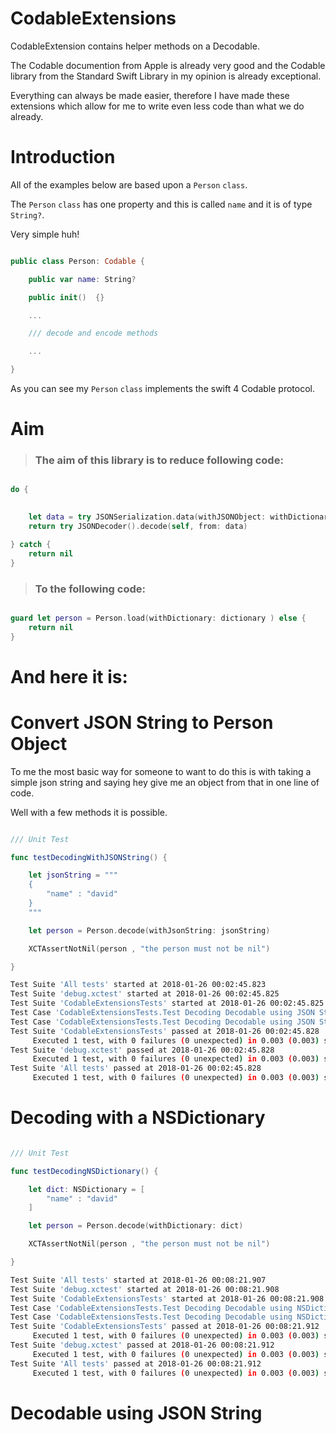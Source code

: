 # CodableExtensions

CodableExtension contains helper methods on a Decodable.

The Codable documention from Apple is already very good and the Codable library from the Standard Swift Library in my opinion is already exceptional.

Everything can always be made easier, therefore I have made these extensions which allow for me to write even less code than what we do already.

# Introduction

All of the examples below are based upon a `Person` `class`.

The `Person` `class` has one property and this is called `name` and it is of type `String?`.

Very simple huh!

```swift

public class Person: Codable {

    public var name: String?

    public init()  {}

    ... 

    /// decode and encode methods

    ...

}

```

As you can see my `Person` `class` implements the swift 4 Codable protocol.

# Aim

>### The aim of this library is to reduce following code:

```swift

do {

    
    let data = try JSONSerialization.data(withJSONObject: withDictionary)
    return try JSONDecoder().decode(self, from: data)

} catch {
    return nil
} 

```

>### To the following code:

```swift

guard let person = Person.load(withDictionary: dictionary ) else {
    return nil
}


```

# And here it is:

# Convert JSON String to Person Object

To me the most basic way for someone to want to do this is with taking a simple json string and saying hey give me an object from that in one line of code.

Well with a few methods it is possible.

```swift

/// Unit Test

func testDecodingWithJSONString() {

    let jsonString = """
    {
        "name" : "david"
    }
    """

    let person = Person.decode(withJsonString: jsonString)

    XCTAssertNotNil(person , "the person must not be nil")

}
```
```bash
Test Suite 'All tests' started at 2018-01-26 00:02:45.823
Test Suite 'debug.xctest' started at 2018-01-26 00:02:45.825
Test Suite 'CodableExtensionsTests' started at 2018-01-26 00:02:45.825
Test Case 'CodableExtensionsTests.Test Decoding Decodable using JSON String' started at 2018-01-26 00:02:45.825
Test Case 'CodableExtensionsTests.Test Decoding Decodable using JSON String' passed (0.003 seconds)
Test Suite 'CodableExtensionsTests' passed at 2018-01-26 00:02:45.828
	 Executed 1 test, with 0 failures (0 unexpected) in 0.003 (0.003) seconds
Test Suite 'debug.xctest' passed at 2018-01-26 00:02:45.828
	 Executed 1 test, with 0 failures (0 unexpected) in 0.003 (0.003) seconds
Test Suite 'All tests' passed at 2018-01-26 00:02:45.828
	 Executed 1 test, with 0 failures (0 unexpected) in 0.003 (0.003) seconds
```

# Decoding with a NSDictionary

```swift

/// Unit Test

func testDecodingNSDictionary() {

    let dict: NSDictionary = [
        "name" : "david"
    ]

    let person = Person.decode(withDictionary: dict)

    XCTAssertNotNil(person , "the person must not be nil")

}

```
```bash
Test Suite 'All tests' started at 2018-01-26 00:08:21.907
Test Suite 'debug.xctest' started at 2018-01-26 00:08:21.908
Test Suite 'CodableExtensionsTests' started at 2018-01-26 00:08:21.908
Test Case 'CodableExtensionsTests.Test Decoding Decodable using NSDictionary' started at 2018-01-26 00:08:21.909
Test Case 'CodableExtensionsTests.Test Decoding Decodable using NSDictionary' passed (0.003 seconds)
Test Suite 'CodableExtensionsTests' passed at 2018-01-26 00:08:21.912
	 Executed 1 test, with 0 failures (0 unexpected) in 0.003 (0.003) seconds
Test Suite 'debug.xctest' passed at 2018-01-26 00:08:21.912
	 Executed 1 test, with 0 failures (0 unexpected) in 0.003 (0.003) seconds
Test Suite 'All tests' passed at 2018-01-26 00:08:21.912
	 Executed 1 test, with 0 failures (0 unexpected) in 0.003 (0.003) seconds

```


# Decodable using JSON String

